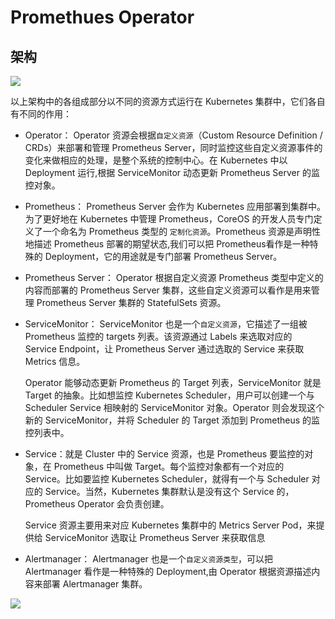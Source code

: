 # Promethues Operator

## 架构

![](https://gitee.com/owen2016/pic-hub/raw/master/pics/20201022224408.png)

以上架构中的各组成部分以不同的资源方式运行在 Kubernetes 集群中，它们各自有不同的作用：

- Operator： Operator 资源会根据`自定义资源`（Custom Resource Definition / CRDs）来部署和管理 Prometheus Server，同时监控这些自定义资源事件的变化来做相应的处理，是整个系统的控制中心。在 Kubernetes 中以 Deployment 运行,根据 ServiceMonitor 动态更新 Prometheus Server 的监控对象。

- Prometheus： Prometheus Server 会作为 Kubernetes 应用部署到集群中。为了更好地在 Kubernetes 中管理 Prometheus，CoreOS 的开发人员专门定义了一个命名为 Prometheus 类型的 `定制化资源`。Prometheus 资源是声明性地描述 Prometheus 部署的期望状态,我们可以把 Prometheus看作是一种特殊的 Deployment，它的用途就是专门部署 Prometheus Server。

- Prometheus Server： Operator 根据自定义资源 Prometheus 类型中定义的内容而部署的 Prometheus Server 集群，这些自定义资源可以看作是用来管理 Prometheus Server 集群的 StatefulSets 资源。

- ServiceMonitor： ServiceMonitor 也是一个`自定义资源`，它描述了一组被 Prometheus 监控的 targets 列表。该资源通过 Labels 来选取对应的 Service Endpoint，让 Prometheus Server 通过选取的 Service 来获取 Metrics 信息。
  
  Operator 能够动态更新 Prometheus 的 Target 列表，ServiceMonitor 就是 Target 的抽象。比如想监控 Kubernetes Scheduler，用户可以创建一个与 Scheduler Service 相映射的 ServiceMonitor 对象。Operator 则会发现这个新的 ServiceMonitor，并将 Scheduler 的 Target 添加到 Prometheus 的监控列表中。

- Service：就是 Cluster 中的 Service 资源，也是 Prometheus 要监控的对象，在 Prometheus 中叫做 Target。每个监控对象都有一个对应的 Service。比如要监控 Kubernetes Scheduler，就得有一个与 Scheduler 对应的 Service。当然，Kubernetes 集群默认是没有这个 Service 的，Prometheus Operator 会负责创建。
  
  Service 资源主要用来对应 Kubernetes 集群中的 Metrics Server Pod，来提供给 ServiceMonitor 选取让 Prometheus Server 来获取信息

- Alertmanager： Alertmanager 也是一个`自定义资源类型`，可以把 Alertmanager 看作是一种特殊的 Deployment,由 Operator 根据资源描述内容来部署 Alertmanager 集群。

![](https://gitee.com/owen2016/pic-hub/raw/master/pics/20201022230624.png)